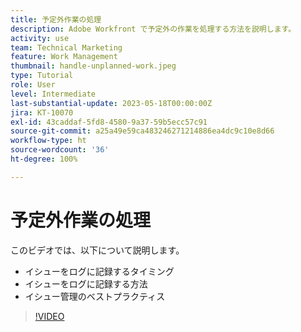 ```yaml
---
title: 予定外作業の処理
description: Adobe Workfront で予定外の作業を処理する方法を説明します。
activity: use
team: Technical Marketing
feature: Work Management
thumbnail: handle-unplanned-work.jpeg
type: Tutorial
role: User
level: Intermediate
last-substantial-update: 2023-05-18T00:00:00Z
jira: KT-10070
exl-id: 43caddaf-5fd8-4580-9a37-59b5ecc57c91
source-git-commit: a25a49e59ca483246271214886ea4dc9c10e8d66
workflow-type: ht
source-wordcount: '36'
ht-degree: 100%

---
```


# 予定外作業の処理

このビデオでは、以下について説明します。

* イシューをログに記録するタイミング
* イシューをログに記録する方法
* イシュー管理のベストプラクティス

>[!VIDEO](https://video.tv.adobe.com/v/3419488/?quality=12&learn=on)
